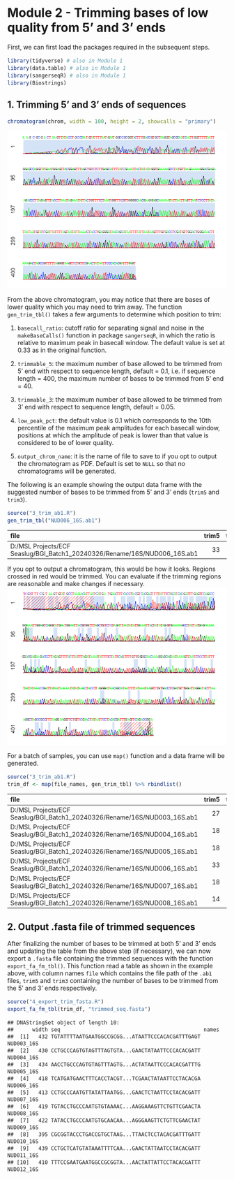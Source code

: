 Module 2 - Trimming bases of low quality from 5’ and 3’ ends
================

First, we can first load the packages required in the subsequent steps.

``` r
library(tidyverse) # also in Module 1
library(data.table) # also in Module 1
library(sangerseqR) # also in Module 1
library(Biostrings)
```

## 1. Trimming 5’ and 3’ ends of sequences

``` r
chromatogram(chrom, width = 100, height = 2, showcalls = "primary")
```

![](Module2_files/figure-gfm/unnamed-chunk-3-1.png)<!-- -->

From the above chromatogram, you may notice that there are bases of
lower quality which you may need to trim away. The function
`gen_trim_tbl()` takes a few arguments to determine which position to
trim: <br>

1)  `basecall_ratio`: cutoff ratio for separating signal and noise in
    the `makeBaseCalls()` function in package `sangerseqR`, in which the
    ratio is relative to maximum peak in basecall window. The default
    value is set at 0.33 as in the original function.

2)  `trimmable_5`: the maximum number of base allowed to be trimmed from
    5’ end with respect to sequence length, default = 0.1, i.e. if
    sequence length = 400, the maximum number of bases to be trimmed
    from 5’ end = 40.

3)  `trimmable_3`: the maximum number of base allowed to be trimmed from
    3’ end with respect to sequence length, default = 0.05.

4)  `low_peak_pct`: the default value is 0.1 which corresponds to the
    10th percentile of the maximum peak amplitudes for each basecall
    window, positions at which the amplitude of peak is lower than that
    value is considered to be of lower quality.

5)  `output_chrom_name`: it is the name of file to save to if you opt to
    output the chromatogram as PDF. Default is set to `NULL` so that no
    chromatograms will be generated.

The following is an example showing the output data frame with the
suggested number of bases to be trimmed from 5’ and 3’ ends (`trim5` and
`trim3`).

``` r
source("3_trim_ab1.R")
gen_trim_tbl("NUD006_16S.ab1")
```

| file                                                                      | trim5 | trim3 | basecall_ratio | low_peak_pct | trimmable_5 | trimmable_3 |    score | trimmable_5_pos | trimmable_3_pos | mismatch_pos      | low_peak_pos                                                                                                                                                  |
|:--------------------------------------------------------------------------|------:|------:|---------------:|-------------:|------------:|------------:|---------:|----------------:|----------------:|:------------------|:--------------------------------------------------------------------------------------------------------------------------------------------------------------|
| D:/MSL Projects/ECF Seaslug/BGI_Batch1_20240326/Rename/16S/NUD006_16S.ab1 |    33 |    17 |           0.33 |          0.1 |         0.1 |        0.05 | 858.2924 |              46 |             446 | 1;2;4;5;11;91;462 | 1;2;3;4;5;6;7;8;9;10;11;12;13;14;17;33;99;100;104;107;109;112;128;135;139;145;173;214;230;251;256;262;275;280;284;287;340;350;354;368;391;407;424;429;448;462 |

If you opt to output a chromatogram, this would be how it looks. Regions
crossed in red would be trimmed. You can evaluate if the trimming
regions are reasonable and make changes if necessary.
![](Module2_files/figure-gfm/unnamed-chunk-7-1.png)<!-- -->

For a batch of samples, you can use `map()` function and a data frame
will be generated.

``` r
source("3_trim_ab1.R")
trim_df <- map(file_names, gen_trim_tbl) %>% rbindlist()
```

| file                                                                      | trim5 | trim3 | basecall_ratio | low_peak_pct | trimmable_5 | trimmable_3 |    score | trimmable_5_pos | trimmable_3_pos | mismatch_pos         | low_peak_pos                                                                                                                                                     |
|:--------------------------------------------------------------------------|------:|------:|---------------:|-------------:|------------:|------------:|---------:|----------------:|----------------:|:---------------------|:-----------------------------------------------------------------------------------------------------------------------------------------------------------------|
| D:/MSL Projects/ECF Seaslug/BGI_Batch1_20240326/Rename/16S/NUD003_16S.ab1 |    27 |     0 |           0.33 |          0.1 |         0.1 |        0.05 | 862.3376 |              45 |             437 | 2;4;6;8;14;27        | 1;2;3;4;5;6;7;8;9;10;11;12;13;14;16;18;27;30;45;51;70;72;96;102;104;127;163;165;206;218;234;246;250;251;284;321;322;351;373;380;392;408;412;418;421;433          |
| D:/MSL Projects/ECF Seaslug/BGI_Batch1_20240326/Rename/16S/NUD004_16S.ab1 |    18 |    15 |           0.33 |          0.1 |         0.1 |        0.05 | 862.3837 |              46 |             440 | 1;5;10;13;18;452;454 | 1;2;3;4;5;6;7;8;10;11;12;13;15;18;37;49;55;76;96;108;167;169;210;213;222;240;249;251;252;256;257;263;292;315;335;345;367;374;399;402;413;415;427;454;455;456;457 |
| D:/MSL Projects/ECF Seaslug/BGI_Batch1_20240326/Rename/16S/NUD005_16S.ab1 |    18 |    13 |           0.33 |          0.1 |         0.1 |        0.05 | 874.2281 |              46 |             442 | 1;4;5;7;18;454       | 1;2;3;4;5;6;7;8;9;11;12;13;14;16;18;30;39;51;57;68;110;167;169;171;212;242;251;253;254;258;259;265;294;317;337;347;369;376;401;404;415;417;429;456;457;458;459   |
| D:/MSL Projects/ECF Seaslug/BGI_Batch1_20240326/Rename/16S/NUD006_16S.ab1 |    33 |    17 |           0.33 |          0.1 |         0.1 |        0.05 | 858.2924 |              46 |             446 | 1;2;4;5;11;91;462    | 1;2;3;4;5;6;7;8;9;10;11;12;13;14;17;33;99;100;104;107;109;112;128;135;139;145;173;214;230;251;256;262;275;280;284;287;340;350;354;368;391;407;424;429;448;462    |
| D:/MSL Projects/ECF Seaslug/BGI_Batch1_20240326/Rename/16S/NUD007_16S.ab1 |    18 |    15 |           0.33 |          0.1 |         0.1 |        0.05 | 844.4559 |              44 |             424 | 1;2;3;4;12           | 1;2;3;4;5;6;7;8;9;10;11;12;14;15;16;18;48;59;69;83;93;99;124;160;162;170;203;215;237;238;243;249;256;278;302;318;328;350;369;385;396;402;438;439;440             |
| D:/MSL Projects/ECF Seaslug/BGI_Batch1_20240326/Rename/16S/NUD008_16S.ab1 |    14 |    23 |           0.33 |          0.1 |         0.1 |        0.05 | 864.2735 |              45 |             434 | 6;12;14;453;456      | 1;2;3;4;5;6;7;8;9;10;11;12;14;17;47;53;64;72;74;79;88;104;126;130;166;168;183;209;221;267;269;276;322;336;346;356;368;375;387;400;403;407;428;454;455;456        |

## 2. Output .fasta file of trimmed sequences

After finalizing the number of bases to be trimmed at both 5’ and 3’
ends and updating the table from the above step (if necessary), we can
now export a `.fasta` file containing the trimmed sequences with the
function `export_fa_fm_tbl()`. This function read a table as shown in
the example above, with column names `file` which contains the file path
of the `.ab1` files, `trim5` and `trim3` containing the number of bases
to be trimmed from the 5’ and 3’ ends respectively.

``` r
source("4_export_trim_fasta.R")
export_fa_fm_tbl(trim_df, "trimmed_seq.fasta")
```

    ## DNAStringSet object of length 10:
    ##      width seq                                              names               
    ##  [1]   432 TGTATTTTAATGAATGGCCGCGG...ATAATTCCCACACGATTTGAGT NUD003_16S
    ##  [2]   430 CCTGCCCAGTGTAGTTTAGTGTA...GAACTATAATTCCCACACGATT NUD004_16S
    ##  [3]   434 AACCTGCCCAGTGTAGTTTAGTG...ACTATAATTCCCACACGATTTG NUD005_16S
    ##  [4]   418 TCATGATGAACTTTCACCTACGT...TCGAACTATAATTCCTACACGA NUD006_16S
    ##  [5]   413 CCTGCCCAATGTTATATTAATGG...GAACTCTAATTCCTACACGATT NUD007_16S
    ##  [6]   419 TGTACCTGCCCAATGTGTAAAAC...AAGGAAAGTTCTGTTCGAACTA NUD008_16S
    ##  [7]   422 TATACCTGCCCAATGTGCAACAA...AGGGAAGTTCTGTTCGAACTAT NUD009_16S
    ##  [8]   395 CGCGGTACCCTGACCGTGCTAAG...TTAACTCCTACACGATTTGATT NUD010_16S
    ##  [9]   439 CCTGCTCATGTATAAATTTTCAA...GAACTATTAATCCTACACGATT NUD011_16S
    ## [10]   410 TTTCCGAATGAATGGCCGCGGTA...AACTATTATTCCTACACGATTT NUD012_16S
